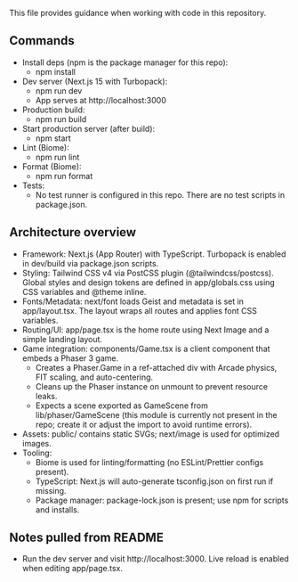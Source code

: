 

This file provides guidance when working with code in this repository.

## Commands

- Install deps (npm is the package manager for this repo):
  - npm install
- Dev server (Next.js 15 with Turbopack):
  - npm run dev
  - App serves at http://localhost:3000
- Production build:
  - npm run build
- Start production server (after build):
  - npm start
- Lint (Biome):
  - npm run lint
- Format (Biome):
  - npm run format
- Tests:
  - No test runner is configured in this repo. There are no test scripts in package.json.

## Architecture overview

- Framework: Next.js (App Router) with TypeScript. Turbopack is enabled in dev/build via package.json scripts.
- Styling: Tailwind CSS v4 via PostCSS plugin (@tailwindcss/postcss). Global styles and design tokens are defined in app/globals.css using CSS variables and @theme inline.
- Fonts/Metadata: next/font loads Geist and metadata is set in app/layout.tsx. The layout wraps all routes and applies font CSS variables.
- Routing/UI: app/page.tsx is the home route using Next Image and a simple landing layout.
- Game integration: components/Game.tsx is a client component that embeds a Phaser 3 game.
  - Creates a Phaser.Game in a ref-attached div with Arcade physics, FIT scaling, and auto-centering.
  - Cleans up the Phaser instance on unmount to prevent resource leaks.
  - Expects a scene exported as GameScene from lib/phaser/GameScene (this module is currently not present in the repo; create it or adjust the import to avoid runtime errors).
- Assets: public/ contains static SVGs; next/image is used for optimized images.
- Tooling:
  - Biome is used for linting/formatting (no ESLint/Prettier configs present).
  - TypeScript: Next.js will auto-generate tsconfig.json on first run if missing.
  - Package manager: package-lock.json is present; use npm for scripts and installs.

## Notes pulled from README

- Run the dev server and visit http://localhost:3000. Live reload is enabled when editing app/page.tsx.
